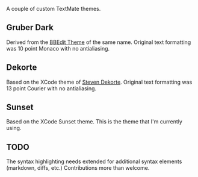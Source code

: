 
A couple of custom TextMate themes.


## Gruber Dark

Derived from the [BBEdit Theme](http://daringfireball.net/projects/bbcolors/schemes/)
of the same name. Original text formatting was 10 point Monaco with no antialiasing.



## Dekorte

Based on the XCode theme of [Steven Dekorte](http://dekorte.com/blog/blog.cgi).
Original text formatting was 13 point Courier with no antialiasing.


## Sunset

Based on the XCode Sunset theme. This is the theme that I'm currently using.


## TODO

The syntax highlighting needs extended for additional syntax elements
(markdown, diffs, etc.) Contributions more than welcome.